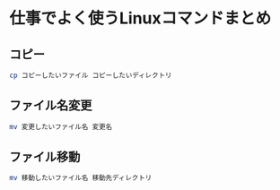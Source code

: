 # 仕事でよく使うLinuxコマンドまとめ

## コピー
```bash
cp コピーしたいファイル コピーしたいディレクトリ
```

## ファイル名変更
```bash
mv 変更したいファイル名 変更名
```

## ファイル移動
```bash
mv 移動したいファイル名 移動先ディレクトリ
```